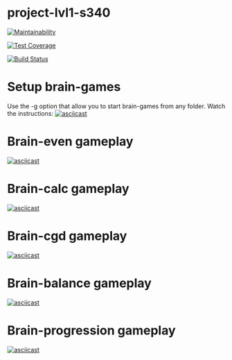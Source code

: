 # project-lvl1-s340


[![Maintainability](https://api.codeclimate.com/v1/badges/56879cd3669d3186baf0/maintainability)](https://codeclimate.com/github/Frank-Kawp/project-lvl1-s340/maintainability)

[![Test Coverage](https://api.codeclimate.com/v1/badges/56879cd3669d3186baf0/test_coverage)](https://codeclimate.com/github/Frank-Kawp/project-lvl1-s340/test_coverage)


[![Build Status](https://travis-ci.com/Frank-Kawp/project-lvl1-s340.svg?branch=master)](https://travis-ci.com/Frank-Kawp/project-lvl1-s340)

# Setup brain-games
Use the -g option that allow you to start brain-games from any folder. 
Watch the instructions:
[![asciicast](https://asciinema.org/a/9Ss7KDuGL8A2FXa7ZfRwDfK7q.png)](https://asciinema.org/a/9Ss7KDuGL8A2FXa7ZfRwDfK7q?theme=solarized-light)

# Brain-even gameplay
[![asciicast](https://asciinema.org/a/OTtQ2H3P2tWYbxrQqYOhcRsoj.png)](https://asciinema.org/a/OTtQ2H3P2tWYbxrQqYOhcRsoj?theme=solarized-light)

# Brain-calc gameplay
[![asciicast](https://asciinema.org/a/ikPUJPnOoYgJq2nKWeodSl0s8.png)](https://asciinema.org/a/ikPUJPnOoYgJq2nKWeodSl0s8?theme=solarized-light)

# Brain-cgd gameplay 
[![asciicast](https://asciinema.org/a/kDdVpPBISxSZZFM6rbh58EK7m.png)](https://asciinema.org/a/kDdVpPBISxSZZFM6rbh58EK7m?theme=solarized-light)

# Brain-balance gameplay
[![asciicast](https://asciinema.org/a/waJKLDrijxJqduoLaXpRFu0FS.png)](https://asciinema.org/a/waJKLDrijxJqduoLaXpRFu0FS?theme=solarized-light) 

# Brain-progression gameplay
[![asciicast](https://asciinema.org/a/T9sPx0fprAUqGe6UUltnvnRCj.png)](https://asciinema.org/a/T9sPx0fprAUqGe6UUltnvnRCj?theme=solarized-light)
